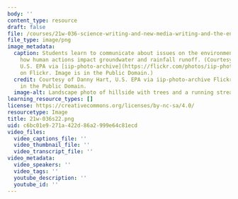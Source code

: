 ```yaml
---
body: ''
content_type: resource
draft: false
file: /courses/21w-036-science-writing-and-new-media-writing-and-the-environment-spring-2022/21w-036s22.png
file_type: image/png
image_metadata:
  caption: Students learn to communicate about issues on the environment, such as
    how human actions impact groundwater and rainfall runoff. (Courtesy of Danny Hart,
    U.S. EPA via [iip-photo-archive](https://flickr.com/photos/iip-photo-archive/49964197968/)
    on Flickr. Image is in the Public Domain.)
  credit: Courtesy of Danny Hart, U.S. EPA via iip-photo-archive Flickr. Image is
    in the Public Domain.
  image-alt: Landscape photo of hillside with trees and a running stream.
learning_resource_types: []
license: https://creativecommons.org/licenses/by-nc-sa/4.0/
resourcetype: Image
title: 21w-036s22.png
uid: c6bc01e9-271a-422d-86a2-999e64c81ecd
video_files:
  video_captions_file: ''
  video_thumbnail_file: ''
  video_transcript_file: ''
video_metadata:
  video_speakers: ''
  video_tags: ''
  youtube_description: ''
  youtube_id: ''
---
```

